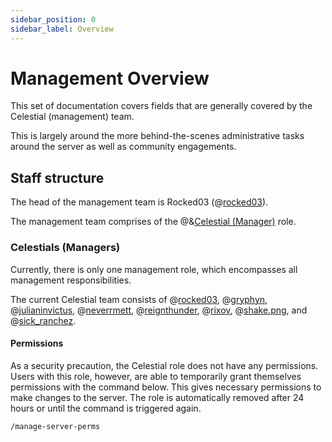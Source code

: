 ```yaml
---
sidebar_position: 0
sidebar_label: Overview
---
```


# Management Overview

This set of documentation covers fields that are generally covered by the Celestial (management) team.

This is largely around the more behind-the-scenes administrative tasks around the server as well as community engagements. 

## Staff structure

The head of the management team is Rocked03 (@[rocked03](204778476102877187)).

The management team comprises of the @&[Celestial (Manager)](0) role. 

### Celestials (Managers)

Currently, there is only one management role, which encompasses all management responsibilities.

The current Celestial team consists of @[rocked03](204778476102877187), @[gryphyn](425133411837935628), @[julianinvictus](621018366655725570), @[neverrmett](734640971232444486), @[reignthunder](217157630215323648), @[rixov](1289511684058120193), @[shake.png](1034384071415050300), and @[sick_ranchez](947853707331121282).

#### Permissions

As a security precaution, the Celestial role does not have any permissions. Users with this role, however, are able to temporarily grant themselves permissions with the command below. This gives necessary permissions to make changes to the server. The role is automatically removed after 24 hours or until the command is triggered again. 

```
/manage-server-perms
```
